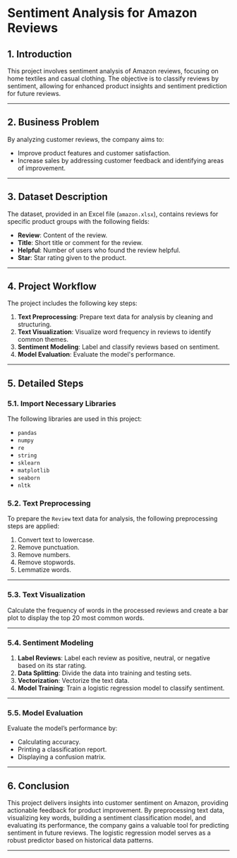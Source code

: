 # Sentiment Analysis for Amazon Reviews

## 1. Introduction
This project involves sentiment analysis of Amazon reviews, focusing on home textiles and casual clothing. The objective is to classify reviews by sentiment, allowing for enhanced product insights and sentiment prediction for future reviews.

---

## 2. Business Problem
By analyzing customer reviews, the company aims to:
- Improve product features and customer satisfaction.
- Increase sales by addressing customer feedback and identifying areas of improvement.

---

## 3. Dataset Description
The dataset, provided in an Excel file (`amazon.xlsx`), contains reviews for specific product groups with the following fields:

- **Review**: Content of the review.
- **Title**: Short title or comment for the review.
- **Helpful**: Number of users who found the review helpful.
- **Star**: Star rating given to the product.

---

## 4. Project Workflow
The project includes the following key steps:

1. **Text Preprocessing**: Prepare text data for analysis by cleaning and structuring.
2. **Text Visualization**: Visualize word frequency in reviews to identify common themes.
3. **Sentiment Modeling**: Label and classify reviews based on sentiment.
4. **Model Evaluation**: Evaluate the model's performance.

---

## 5. Detailed Steps

### 5.1. Import Necessary Libraries
The following libraries are used in this project:

- `pandas`
- `numpy`
- `re`
- `string`
- `sklearn`
- `matplotlib`
- `seaborn`
- `nltk`

### 5.2. Text Preprocessing
To prepare the `Review` text data for analysis, the following preprocessing steps are applied:

1. Convert text to lowercase.
2. Remove punctuation.
3. Remove numbers.
4. Remove stopwords.
5. Lemmatize words.

---

### 5.3. Text Visualization
Calculate the frequency of words in the processed reviews and create a bar plot to display the top 20 most common words.

---

### 5.4. Sentiment Modeling
1. **Label Reviews**: Label each review as positive, neutral, or negative based on its star rating.
2. **Data Splitting**: Divide the data into training and testing sets.
3. **Vectorization**: Vectorize the text data.
4. **Model Training**: Train a logistic regression model to classify sentiment.

---

### 5.5. Model Evaluation
Evaluate the model’s performance by:

- Calculating accuracy.
- Printing a classification report.
- Displaying a confusion matrix.

---

## 6. Conclusion
This project delivers insights into customer sentiment on Amazon, providing actionable feedback for product improvement. By preprocessing text data, visualizing key words, building a sentiment classification model, and evaluating its performance, the company gains a valuable tool for predicting sentiment in future reviews. The logistic regression model serves as a robust predictor based on historical data patterns.

--- 
